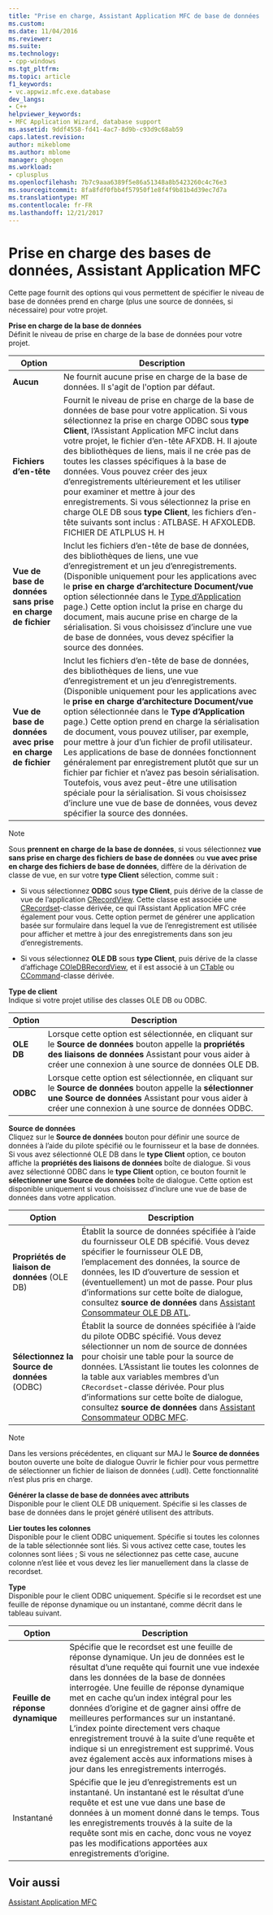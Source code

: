 ```yaml
---
title: "Prise en charge, Assistant Application MFC de base de données | Documents Microsoft"
ms.custom: 
ms.date: 11/04/2016
ms.reviewer: 
ms.suite: 
ms.technology:
- cpp-windows
ms.tgt_pltfrm: 
ms.topic: article
f1_keywords:
- vc.appwiz.mfc.exe.database
dev_langs:
- C++
helpviewer_keywords:
- MFC Application Wizard, database support
ms.assetid: 9ddf4558-fd41-4ac7-8d9b-c93d9c68ab59
caps.latest.revision: 
author: mikeblome
ms.author: mblome
manager: ghogen
ms.workload:
- cplusplus
ms.openlocfilehash: 7b7c9aaa6389f5e86a51348a8b5423260c4c76e3
ms.sourcegitcommit: 8fa8fdf0fbb4f57950f1e8f4f9b81b4d39ec7d7a
ms.translationtype: MT
ms.contentlocale: fr-FR
ms.lasthandoff: 12/21/2017
---
```

# <a name="database-support-mfc-application-wizard"></a>Prise en charge des bases de données, Assistant Application MFC
Cette page fournit des options qui vous permettent de spécifier le niveau de base de données prend en charge (plus une source de données, si nécessaire) pour votre projet.  
  
 **Prise en charge de la base de données**  
 Définit le niveau de prise en charge de la base de données pour votre projet.  
  
|Option|Description|  
|------------|-----------------|  
|**Aucun**|Ne fournit aucune prise en charge de la base de données. Il s'agit de l'option par défaut.|  
|**Fichiers d’en-tête**|Fournit le niveau de prise en charge de la base de données de base pour votre application. Si vous sélectionnez la prise en charge ODBC sous **type Client**, l’Assistant Application MFC inclut dans votre projet, le fichier d’en-tête AFXDB. H. Il ajoute des bibliothèques de liens, mais il ne crée pas de toutes les classes spécifiques à la base de données. Vous pouvez créer des jeux d’enregistrements ultérieurement et les utiliser pour examiner et mettre à jour des enregistrements. Si vous sélectionnez la prise en charge OLE DB sous **type Client**, les fichiers d’en-tête suivants sont inclus : ATLBASE. H AFXOLEDB. FICHIER DE ATLPLUS H. H|  
|**Vue de base de données sans prise en charge de fichier**|Inclut les fichiers d’en-tête de base de données, des bibliothèques de liens, une vue d’enregistrement et un jeu d’enregistrements. (Disponible uniquement pour les applications avec le **prise en charge d’architecture Document/vue** option sélectionnée dans le [Type d’Application](../../mfc/reference/application-type-mfc-application-wizard.md) page.) Cette option inclut la prise en charge du document, mais aucune prise en charge de la sérialisation. Si vous choisissez d’inclure une vue de base de données, vous devez spécifier la source des données.|  
|**Vue de base de données avec prise en charge de fichier**|Inclut les fichiers d’en-tête de base de données, des bibliothèques de liens, une vue d’enregistrement et un jeu d’enregistrements. (Disponible uniquement pour les applications avec le **prise en charge d’architecture Document/vue** option sélectionnée dans le **Type d’Application** page.) Cette option prend en charge la sérialisation de document, vous pouvez utiliser, par exemple, pour mettre à jour d’un fichier de profil utilisateur. Les applications de base de données fonctionnent généralement par enregistrement plutôt que sur un fichier par fichier et n’avez pas besoin sérialisation. Toutefois, vous avez peut-être une utilisation spéciale pour la sérialisation. Si vous choisissez d’inclure une vue de base de données, vous devez spécifier la source des données.|  
  
> [!NOTE]
>  Sous **prennent en charge de la base de données**, si vous sélectionnez **vue sans prise en charge des fichiers de base de données** ou **vue avec prise en charge des fichiers de base de données**, diffère de la dérivation de classe de vue, en sur votre **type Client** sélection, comme suit :  
  
-   Si vous sélectionnez **ODBC** sous **type Client**, puis dérive de la classe de vue de l’application [CRecordView](../../mfc/reference/crecordview-class.md). Cette classe est associée une [CRecordset](../../mfc/reference/crecordset-class.md)-classe dérivée, ce qui l’Assistant Application MFC crée également pour vous. Cette option permet de générer une application basée sur formulaire dans lequel la vue de l’enregistrement est utilisée pour afficher et mettre à jour des enregistrements dans son jeu d’enregistrements.  
  
-   Si vous sélectionnez **OLE DB** sous **type Client**, puis dérive de la classe d’affichage [COleDBRecordView](../../mfc/reference/coledbrecordview-class.md), et il est associé à un [CTable](../../data/oledb/ctable-class.md) ou [CCommand](../../data/oledb/ccommand-class.md)-classe dérivée.  
  
 **Type de client**  
 Indique si votre projet utilise des classes OLE DB ou ODBC.  
  
|Option|Description|  
|------------|-----------------|  
|**OLE DB**|Lorsque cette option est sélectionnée, en cliquant sur le **Source de données** bouton appelle la **propriétés des liaisons de données** Assistant pour vous aider à créer une connexion à une source de données OLE DB.|  
|**ODBC**|Lorsque cette option est sélectionnée, en cliquant sur le **Source de données** bouton appelle la **sélectionner une Source de données** Assistant pour vous aider à créer une connexion à une source de données ODBC.|  
  
 **Source de données**  
 Cliquez sur le **Source de données** bouton pour définir une source de données à l’aide du pilote spécifié ou le fournisseur et la base de données. Si vous avez sélectionné OLE DB dans le **type Client** option, ce bouton affiche la **propriétés des liaisons de données** boîte de dialogue. Si vous avez sélectionné ODBC dans le **type Client** option, ce bouton fournit le **sélectionner une Source de données** boîte de dialogue. Cette option est disponible uniquement si vous choisissez d’inclure une vue de base de données dans votre application.  
  
|Option|Description|  
|------------|-----------------|  
|**Propriétés de liaison de données** (OLE DB)|Établit la source de données spécifiée à l’aide du fournisseur OLE DB spécifié. Vous devez spécifier le fournisseur OLE DB, l’emplacement des données, la source de données, les ID d’ouverture de session et (éventuellement) un mot de passe. Pour plus d’informations sur cette boîte de dialogue, consultez **source de données** dans [Assistant Consommateur OLE DB ATL](../../atl/reference/atl-ole-db-consumer-wizard.md).|  
|**Sélectionnez la Source de données** (ODBC)|Établit la source de données spécifiée à l’aide du pilote ODBC spécifié. Vous devez sélectionner un nom de source de données pour choisir une table pour la source de données. L’Assistant lie toutes les colonnes de la table aux variables membres d’un `CRecordset`-classe dérivée. Pour plus d’informations sur cette boîte de dialogue, consultez **source de données** dans [Assistant Consommateur ODBC MFC](../../mfc/reference/mfc-odbc-consumer-wizard.md).|  
  
> [!NOTE]
>  Dans les versions précédentes, en cliquant sur MAJ le **Source de données** bouton ouverte une boîte de dialogue Ouvrir le fichier pour vous permettre de sélectionner un fichier de liaison de données (.udl). Cette fonctionnalité n’est plus pris en charge.  
  
 **Générer la classe de base de données avec attributs**  
 Disponible pour le client OLE DB uniquement. Spécifie si les classes de base de données dans le projet généré utilisent des attributs.  
  
 **Lier toutes les colonnes**  
 Disponible pour le client ODBC uniquement. Spécifie si toutes les colonnes de la table sélectionnée sont liés. Si vous activez cette case, toutes les colonnes sont liées ; Si vous ne sélectionnez pas cette case, aucune colonne n’est liée et vous devez les lier manuellement dans la classe de recordset.  
  
 **Type**  
 Disponible pour le client ODBC uniquement. Spécifie si le recordset est une feuille de réponse dynamique ou un instantané, comme décrit dans le tableau suivant.  
  
|Option|Description|  
|------------|-----------------|  
|**Feuille de réponse dynamique**|Spécifie que le recordset est une feuille de réponse dynamique. Un jeu de données est le résultat d’une requête qui fournit une vue indexée dans les données de la base de données interrogée. Une feuille de réponse dynamique met en cache qu’un index intégral pour les données d’origine et de gagner ainsi offre de meilleures performances sur un instantané. L’index pointe directement vers chaque enregistrement trouvé à la suite d’une requête et indique si un enregistrement est supprimé. Vous avez également accès aux informations mises à jour dans les enregistrements interrogés.|  
|Instantané|Spécifie que le jeu d’enregistrements est un instantané. Un instantané est le résultat d’une requête et est une vue dans une base de données à un moment donné dans le temps. Tous les enregistrements trouvés à la suite de la requête sont mis en cache, donc vous ne voyez pas les modifications apportées aux enregistrements d’origine.|  
  
## <a name="see-also"></a>Voir aussi  
 [Assistant Application MFC](../../mfc/reference/mfc-application-wizard.md)
